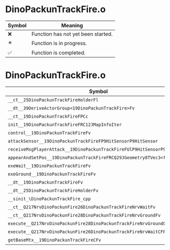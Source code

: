 # DinoPackunTrackFire.o
| Symbol | Meaning 
| ------------- | ------------- 
| :x: | Function has not yet been started. 
| :eight_pointed_black_star: | Function is in progress. 
| :white_check_mark: | Function is completed. 


# DinoPackunTrackFire.o
| Symbol | Decompiled? |
| ------------- | ------------- |
| `__ct__25DinoPackunTrackFireHolderFl` | :x: |
| `__dt__39DeriveActorGroup<19DinoPackunTrackFire>Fv` | :x: |
| `__ct__19DinoPackunTrackFireFPCc` | :x: |
| `init__19DinoPackunTrackFireFRC12JMapInfoIter` | :x: |
| `control__19DinoPackunTrackFireFv` | :x: |
| `attackSensor__19DinoPackunTrackFireFP9HitSensorP9HitSensor` | :x: |
| `receiveMsgPlayerAttack__19DinoPackunTrackFireFUlP9HitSensorP9HitSensor` | :x: |
| `appearAndSetPos__19DinoPackunTrackFireFRCQ29JGeometry8TVec3<f>` | :x: |
| `exeWait__19DinoPackunTrackFireFv` | :x: |
| `exeGround__19DinoPackunTrackFireFv` | :x: |
| `__dt__19DinoPackunTrackFireFv` | :x: |
| `__dt__25DinoPackunTrackFireHolderFv` | :x: |
| `__sinit_\DinoPackunTrackFire_cpp` | :x: |
| `__ct__Q217NrvDinoPackunFire26DinoPackunTrackFireNrvWaitFv` | :x: |
| `__ct__Q217NrvDinoPackunFire28DinoPackunTrackFireNrvGroundFv` | :x: |
| `execute__Q217NrvDinoPackunFire28DinoPackunTrackFireNrvGroundCFP5Spine` | :x: |
| `execute__Q217NrvDinoPackunFire26DinoPackunTrackFireNrvWaitCFP5Spine` | :x: |
| `getBaseMtx__19DinoPackunTrackFireCFv` | :x: |
